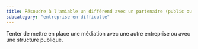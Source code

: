```yaml
---
title: Résoudre à l'amiable un différend avec un partenaire (public ou privé)
subcategory: "entreprise-en-difficulte"
---
```


Tenter de mettre en place une médiation avec une autre entreprise ou avec une structure publique.
